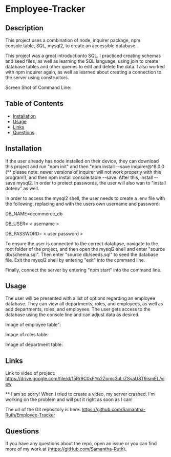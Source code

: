# Employee-Tracker

## Description

This project uses a combination of node, inquirer package, npm console.table, SQL, mysql2, to create an accessible database.

This project was a great introductionto SQL.  I practiced creating schemas and seed files, as well as learning the SQL language, using join to create database tables and other queries to edit and delete the data.  I also worked with npm inquirer again, as well as learned about creating a connection to the server using constructors.  

Screen Shot of Command Line:

## Table of Contents

* [Installation](#installation)
* [Usage](#usage)
* [Links](#links)
* [Questions](#questions)

## Installation

If the user already has node installed on their device, they can download this project and run "npm init" and then "npm install --save inquirer@^8.0.0 (** please note: newer versions of inquirer will not work properly with this program!), and then npm install console.table --save.  After this, install --save mysql2. In order to protect passwords, the user will also wan to "install dotenv" as well. 

In order to access the mysql2 shell,  the user needs to create a .env file with the following, replacing <username> and <user password> with the users own username and password: 
  
DB_NAME=ecommerce_db

DB_USER= < username >

DB_PASSWORD= < user password >


To ensure the user is connected to the correct database, navigate to the root folder of the project, and then open the mysql2 shell and enter "source db/schema.sql".  Then enter "source db/seeds.sql" to seed the database file. Exit the mysql2 shell by entering "exit" into the command line.

Finally, connect the server by entering "npm start" into the command line.

## Usage

The user will be presented with a list of options regarding an employee database.  They can view all departments, roles, and employees, as well as add departments, roles, and employees.  The user gets access to the database using the console line and can adjust data as desired.  

Image of employee table":


Image of roles table:


Image of department table:




## Links


Link to video of project: https://drive.google.com/file/d/15Rr9C0xFYq2Zomc3uLrZSyaU8T9ismEL/view

** I am so sorry!   When I tried to create a video, my server crashed.  I'm working on the problem and will put it right as soon as I can! 

The url of the Git repository is here: https://github.com/Samantha-Ruth/Employee-Tracker


## Questions

If you have any questions about the repo, open an issue or you can find more of my work at (https://gitHub.com/Samantha-Ruth).



